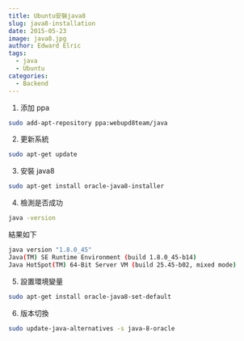```yaml
---
title: Ubuntu安裝java8
slug: java8-installation
date: 2015-05-23
image: java8.jpg
author: Edward Elric
tags:
  - java
  - Ubuntu
categories:
  - Backend
---
```


1. 添加 ppa

```bash
sudo add-apt-repository ppa:webupd8team/java
```

2. 更新系統

```bash
sudo apt-get update
```

3. 安裝 java8

```bash
sudo apt-get install oracle-java8-installer
```

4. 檢測是否成功

```bash
java -version
```

結果如下

```bash
java version "1.8.0_45"
Java(TM) SE Runtime Environment (build 1.8.0_45-b14)
Java HotSpot(TM) 64-Bit Server VM (build 25.45-b02, mixed mode)
```

5. 設置環境變量

```bash
sudo apt-get install oracle-java8-set-default
```

6. 版本切換

```bash
sudo update-java-alternatives -s java-8-oracle
```
